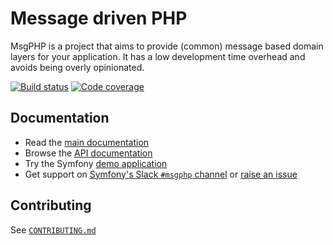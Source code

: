 # Message driven PHP

MsgPHP is a project that aims to provide (common) message based domain layers for your application. It has a low development time overhead and avoids being overly opinionated.

[![Build status][master:travis:img]][master:travis]
[![Code coverage][master:codecov:img]][master:codecov]

## Documentation

- Read the [main documentation](https://msgphp.github.io/docs/)
- Browse the [API documentation](https://msgphp.github.io/api/)
- Try the Symfony [demo application](https://github.com/msgphp/symfony-demo-app)
- Get support on [Symfony's Slack `#msgphp` channel](https://symfony.com/slack-invite) or [raise an issue](https://github.com/msgphp/msgphp/issues/new)

## Contributing

See [`CONTRIBUTING.md`](CONTRIBUTING.md)

[master:travis]: https://travis-ci.org/msgphp/msgphp
[master:travis:img]: https://img.shields.io/travis/msgphp/msgphp/master.svg?style=flat-square
[master:codecov]: https://codecov.io/gh/msgphp/msgphp
[master:codecov:img]: https://img.shields.io/codecov/c/github/msgphp/msgphp/master.svg?style=flat-square
